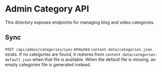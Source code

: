 # Admin Category API

This directory exposes endpoints for managing blog and video categories.

## Sync

`POST /api/admin/categories/sync` ensures `content-data/categories.json` exists.
If no categories are found, it restores from `content-data/categories-default.json`
when that file is available. When the default file is missing, an empty
categories file is generated instead.
